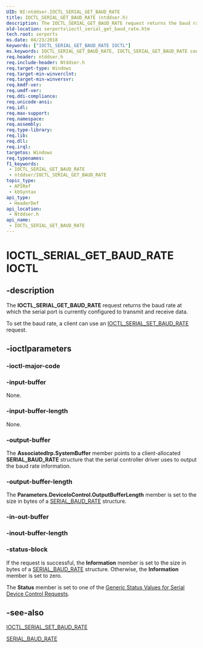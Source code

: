 ```yaml
---
UID: NI:ntddser.IOCTL_SERIAL_GET_BAUD_RATE
title: IOCTL_SERIAL_GET_BAUD_RATE (ntddser.h)
description: The IOCTL_SERIAL_GET_BAUD_RATE request returns the baud rate at which the serial port is currently configured to transmit and receive data.
old-location: serports\ioctl_serial_get_baud_rate.htm
tech.root: serports
ms.date: 04/23/2018
keywords: ["IOCTL_SERIAL_GET_BAUD_RATE IOCTL"]
ms.keywords: IOCTL_SERIAL_GET_BAUD_RATE, IOCTL_SERIAL_GET_BAUD_RATE control, IOCTL_SERIAL_GET_BAUD_RATE control code [Serial Ports], ntddser/IOCTL_SERIAL_GET_BAUD_RATE, serports.ioctl_serial_get_baud_rate, serref_d3a435b0-2934-465a-9c60-91210895755e.xml
req.header: ntddser.h
req.include-header: Ntddser.h
req.target-type: Windows
req.target-min-winverclnt: 
req.target-min-winversvr: 
req.kmdf-ver: 
req.umdf-ver: 
req.ddi-compliance: 
req.unicode-ansi: 
req.idl: 
req.max-support: 
req.namespace: 
req.assembly: 
req.type-library: 
req.lib: 
req.dll: 
req.irql: 
targetos: Windows
req.typenames: 
f1_keywords:
 - IOCTL_SERIAL_GET_BAUD_RATE
 - ntddser/IOCTL_SERIAL_GET_BAUD_RATE
topic_type:
 - APIRef
 - kbSyntax
api_type:
 - HeaderDef
api_location:
 - Ntddser.h
api_name:
 - IOCTL_SERIAL_GET_BAUD_RATE
---
```


# IOCTL_SERIAL_GET_BAUD_RATE IOCTL


## -description

The <b>IOCTL_SERIAL_GET_BAUD_RATE</b> request returns the baud rate at which the serial port is currently configured to transmit and receive data.

To set the baud rate, a client can use an <a href="/windows-hardware/drivers/ddi/ntddser/ni-ntddser-ioctl_serial_set_baud_rate">IOCTL_SERIAL_SET_BAUD_RATE</a> request.

## -ioctlparameters

### -ioctl-major-code

### -input-buffer

None.

### -input-buffer-length

None.

### -output-buffer

The <b>AssociatedIrp.SystemBuffer</b> member points to a client-allocated <b>SERIAL_BAUD_RATE</b> structure that the serial controller driver uses to output the baud rate information.

### -output-buffer-length

The <b>Parameters.DeviceIoControl.OutputBufferLength</b> member is set to the size in bytes of a <a href="/windows-hardware/drivers/ddi/ntddser/ns-ntddser-_serial_baud_rate">SERIAL_BAUD_RATE</a> structure.

### -in-out-buffer

### -inout-buffer-length

### -status-block

If the request is successful, the <b>Information</b> member is set to the size in bytes of a <a href="/windows-hardware/drivers/ddi/ntddser/ns-ntddser-_serial_baud_rate">SERIAL_BAUD_RATE</a> structure. Otherwise, the <b>Information</b> member is set to zero.

The <b>Status</b> member is set to one of the <a href="/windows-hardware/drivers/serports/serial-device-control-requests2">Generic Status Values for Serial Device Control Requests</a>.

## -see-also

<a href="/windows-hardware/drivers/ddi/ntddser/ni-ntddser-ioctl_serial_set_baud_rate">IOCTL_SERIAL_SET_BAUD_RATE</a>



<a href="/windows-hardware/drivers/ddi/ntddser/ns-ntddser-_serial_baud_rate">SERIAL_BAUD_RATE</a>
